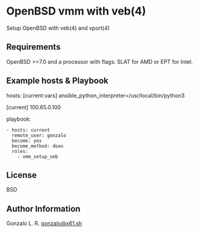 OpenBSD vmm with veb(4)
=======================

Setup OpenBSD with veb(4) and vport(4)

Requirements
------------

OpenBSD >=7.0 and a processor with flags: SLAT for AMD or EPT for Intel.

Example hosts & Playbook
------------------------

hosts:
[current:vars]
ansible_python_interpreter=/usr/local/bin/python3

[current]
100.65.0.100

playbook:

	- hosts: current
	  remote_user: gonzalo
	  become: yes
	  become_method: doas
	  roles:
	    - vmm_setup_veb

License
-------

BSD

Author Information
------------------

Gonzalo L. R. <gonzalo@x61.sh>
